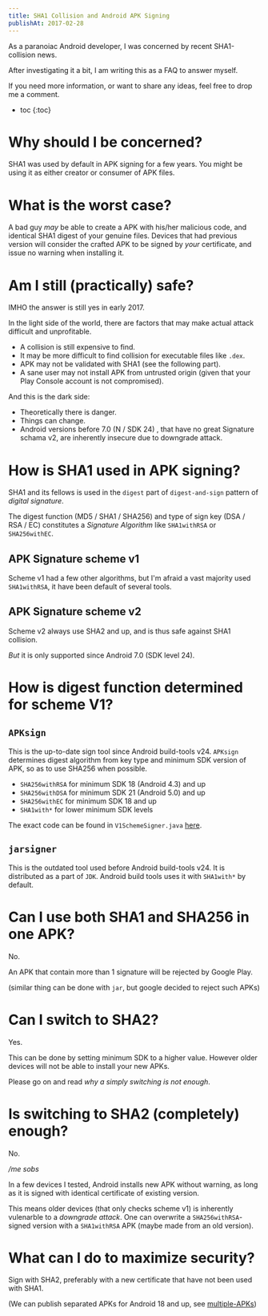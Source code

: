 ```yaml
---
title: SHA1 Collision and Android APK Signing
publishAt: 2017-02-28
---
```


As a paranoiac Android developer, I was concerned by recent SHA1-collision news.

After investigating it a bit, I am writing this as a FAQ to answer myself.

If you need more information, or want to share any ideas, feel free to drop me a comment.

- toc
  {:toc}

# Why should I be concerned?

SHA1 was used by default in APK signing for a few years.
You might be using it as either creator or consumer of APK files.

# What is the worst case?

A bad guy _may_ be able to create a APK with his/her malicious code, and identical SHA1 digest of your genuine files. Devices that had previous version will consider the crafted APK to be signed by _your_ certificate, and issue no warning when installing it.

# Am I still (practically) safe?

IMHO the answer is still yes in early 2017.

In the light side of the world, there are factors that may make actual attack difficult and unprofitable.

- A collision is still expensive to find.
- It may be more difficult to find collision for executable files like `.dex`.
- APK may not be validated with SHA1 (see the following part).
- A sane user may not install APK from untrusted origin (given that your Play Console account is not compromised).

And this is the dark side:

- Theoretically there is danger.
- Things can change.
- Android versions before 7.0 (N / SDK 24) , that have no great Signature schama v2, are inherently insecure due to downgrade attack.

# How is SHA1 used in APK signing?

SHA1 and its fellows is used in the `digest` part of `digest-and-sign` pattern of _digital signature_.

The digest function (MD5 / SHA1 / SHA256) and type of sign key (DSA / RSA / EC) constitutes a _Signature Algorithm_ like `SHA1withRSA` or `SHA256withEC`.

## APK Signature scheme v1

Scheme v1 had a few other algorithms, but I'm afraid a vast majority used `SHA1withRSA`, it have been default of several tools.

## APK Signature scheme v2

Scheme v2 always use SHA2 and up, and is thus safe against SHA1 collision.

_But_ it is only supported since Android 7.0 (SDK level 24).

# How is digest function determined for scheme V1?

## `APKsign`

This is the up-to-date sign tool since Android build-tools v24.
`APKsign` determines digest algorithm from key type and minimum SDK version of APK,
so as to use SHA256 when possible.

- `SHA256withRSA` for minimum SDK 18 (Android 4.3) and up
- `SHA256withDSA` for minimum SDK 21 (Android 5.0) and up
- `SHA256withEC` for minimum SDK 18 and up
- `SHA1with*` for lower minimum SDK levels

The exact code can be found in `V1SchemeSigner.java` [here](https://android.googlesource.com/platform/tools/apksig/).

## `jarsigner`

This is the outdated tool used before Android build-tools v24. It is distributed as a part of `JDK`. Android build tools uses it with `SHA1with*` by default.

# Can I use both SHA1 and SHA256 in one APK?

No.

An APK that contain more than 1 signature will be rejected by Google Play.

(similar thing can be done with `jar`, but google decided to reject such APKs)

# Can I switch to SHA2?

Yes.

This can be done by setting minimum SDK to a higher value.
However older devices will not be able to install your new APKs.

Please go on and read _why a simply switching is not enough_.

# Is switching to SHA2 (completely) enough?

No.

_/me sobs_

In a few devices I tested, Android installs new APK without warning, as long as it is signed with identical certificate of existing version.

This means older devices (that only checks scheme v1) is inherently vulenarble to a _downgrade attack_.
One can overwrite a `SHA256withRSA`-signed version with a `SHA1withRSA` APK (maybe made from an old version).

# What can I do to maximize security?

Sign with SHA2, preferably with a new certificate that have not been used with SHA1.

(We can publish separated APKs for Android 18 and up, see [multiple-APKs](https://developer.android.com/google/play/publishing/multiple-apks.html))
